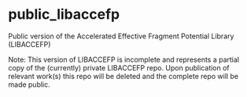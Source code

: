 # public_libaccefp
Public version of the Accelerated Effective Fragment Potential Library (LIBACCEFP)

Note: This version of LIBACCEFP is incomplete and represents a partial copy of the (currently) private LIBACCEFP repo.
      Upon publication of relevant work(s) this repo will be deleted and the complete repo will be made public.